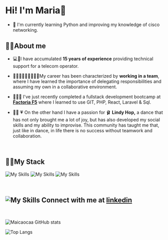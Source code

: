 
# Hi! I'm Maria👋

- 🌱 I'm currently learning Python and improving my knowledge of cisco networking.

## 🌷📜About me

- 💻📱I have accumulated **15 years of experience** providing technical support for a telecom operator.

- 👩🏻‍💻👨🏻‍💻👩🏻‍💻My career has been characterized by **working in a team**, where I have learned the importance of delegating responsibilities and assuming my own in a collaborative environment.
  
- 👩🏻‍🎓 I've just recently completed a fullstack development bootcamp at  [**Factoria F5**](https://factoriaf5.org/) where I learned to use GIT, PHP, React, Laravel & Sql.
  
- 💃🏻 💗 On the other hand I have a passion for 🩰 **Lindy Hop,** a dance that has not only brought me a lot of joy, but has also developed my social skills and my ability to improvise. This community has taught me that, just like in dance, in life there is no success without teamwork and collaboration.

<br>


## 💪🏻My Stack
![My Skills](https://skillicons.dev/icons?i=html,css,js,react,nodejs,vite,bootstrap,)
![My Skills](https://skillicons.dev/icons?i=git,github,discord,laravel,jest,)
![My Skills](https://skillicons.dev/icons?i=figma)

<br>

## ![My Skills](https://skillicons.dev/icons?i=linkedin) Connect with me at [**linkedin**](https://www.linkedin.com/in/maria-cao-caamano/)

<br>

![Maicaocaa GitHub stats](https://github-readme-stats.vercel.app/api?username=Maicaocaa&show_icons=true&theme=dracula)

![Top Langs](https://github-readme-stats.vercel.app/api/top-langs/?username=maicaocaa&layout=compact)


